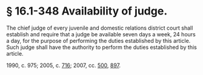 # § 16.1-348 Availability of judge.

<p>The chief judge of every juvenile and domestic relations district court shall establish and require that a judge be available seven days a week, 24 hours a day, for the purpose of performing the duties established by this article. Such judge shall have the authority to perform the duties established by this article.</p><p>1990, c. 975; 2005, c. <a href='http://lis.virginia.gov/cgi-bin/legp604.exe?051+ful+CHAP0716'>716</a>; 2007, cc. <a href='http://lis.virginia.gov/cgi-bin/legp604.exe?071+ful+CHAP0500'>500</a>, <a href='http://lis.virginia.gov/cgi-bin/legp604.exe?071+ful+CHAP0897'>897</a>.</p>